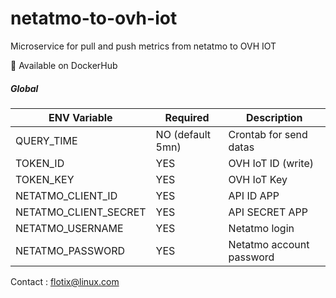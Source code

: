 # netatmo-to-ovh-iot
Microservice for pull and push metrics from netatmo to OVH IOT

:whale: Available on DockerHub 


##### Global
|ENV Variable  |Required | Description |
|---|---|---|
|QUERY_TIME | NO (default 5mn) | Crontab for send datas |
|TOKEN_ID | YES | OVH IoT ID (write) |
|TOKEN_KEY | YES | OVH IoT Key |
|NETATMO_CLIENT_ID | YES | API ID APP |
|NETATMO_CLIENT_SECRET | YES | API SECRET APP |
|NETATMO_USERNAME | YES | Netatmo login |
|NETATMO_PASSWORD | YES | Netatmo account password |


Contact : flotix@linux.com
